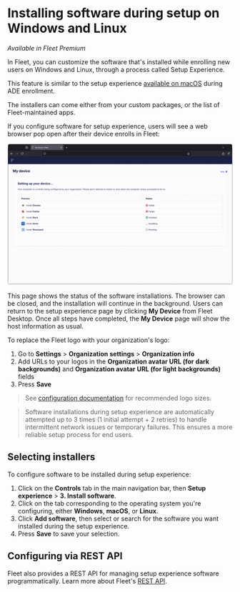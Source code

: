 # Installing software during setup on Windows and Linux

_Available in Fleet Premium_

In Fleet, you can customize the software that's installed while enrolling new users on Windows and Linux, through a process called Setup Experience.

This feature is similar to the setup experience [available on macOS](https://fleetdm.com/guides/macos-setup-experience) during ADE enrollment.

The installers can come either from your custom packages, or the list of Fleet-maintained apps.

If you configure software for setup experience, users will see a web browser pop open after their device enrolls in Fleet:

![screen shot of Fleet setup experience webpage](../website/assets/images/articles/setup-experience-browser.png)

This page shows the status of the software installations. The browser can be closed, and the installation will continue in the background. Users can return to the setup experience page by clicking **My Device** from Fleet Desktop.  Once all steps have completed, the **My Device** page will show the host information as usual.

To replace the Fleet logo with your organization's logo:

1. Go to **Settings** > **Organization settings** > **Organization info**
2. Add URLs to your logos in the **Organization avatar URL (for dark backgrounds)** and **Organization avatar URL (for light backgrounds)** fields
3. Press **Save**

> See [configuration documentation](https://fleetdm.com/docs/configuration/yaml-files#org-info) for recommended logo sizes.

> Software installations during setup experience are automatically attempted up to 3 times (1 initial attempt + 2 retries) to handle intermittent network issues or temporary failures. This ensures a more reliable setup process for end users. 

## Selecting installers

To configure software to be installed during setup experience:

1. Click on the **Controls** tab in the main navigation bar,  then **Setup experience** > **3. Install software**.
2. Click on the tab corresponding to the operating system you're configuring, either **Windows**, **macOS**, or **Linux**.
3. Click **Add software**, then select or search for the software you want installed during the setup experience.
4. Press **Save** to save your selection.

## Configuring via REST API

Fleet also provides a REST API for managing setup experience software programmatically. Learn more about Fleet's [REST API](https://fleetdm.com/docs/rest-api/rest-api).

<meta name="category" value="guides">
<meta name="authorGitHubUsername" value="dantecatalfamo">
<meta name="authorFullName" value="Dante Catalfamo">
<meta name="publishedOn" value="2025-09-24">
<meta name="articleTitle" value="Installing software during setup">
<meta name="description" value="Customize your macOS setup experience with Fleet Premium by managing user authentication, Setup Assistant panes, and installing bootstrap packages.">
